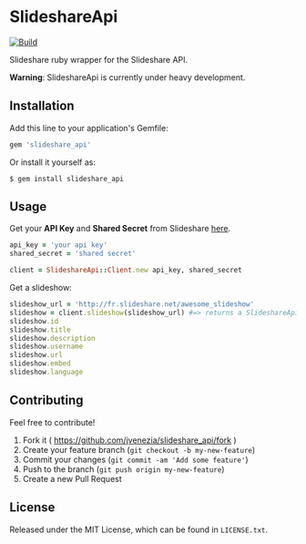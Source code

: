 # SlideshareApi
[![Build](https://travis-ci.org/jvenezia/slideshare_api.svg?branch=master)](https://travis-ci.org/jvenezia/slideshare_api)

Slideshare ruby wrapper for the Slideshare API.

**Warning**: SlideshareApi is currently under heavy development.

## Installation

Add this line to your application's Gemfile:

```ruby
gem 'slideshare_api'
```

Or install it yourself as:

    $ gem install slideshare_api

## Usage

Get your **API Key** and **Shared Secret** from Slideshare [here](http://fr.slideshare.net/developers/applyforapi).

```ruby
api_key = 'your api key'
shared_secret = 'shared secret'

client = SlideshareApi::Client.new api_key, shared_secret
```

Get a slideshow:
```ruby
slideshow_url = 'http://fr.slideshare.net/awesome_slideshow'
slideshow = client.slideshow(slideshow_url) #=> returns a SlideshareApi::Model::Slideshow
slideshow.id
slideshow.title
slideshow.description
slideshow.username
slideshow.url
slideshow.embed
slideshow.language
```

## Contributing
Feel free to contribute!

1. Fork it ( https://github.com/jvenezia/slideshare_api/fork )
2. Create your feature branch (`git checkout -b my-new-feature`)
3. Commit your changes (`git commit -am 'Add some feature'`)
4. Push to the branch (`git push origin my-new-feature`)
5. Create a new Pull Request

## License
Released under the MIT License, which can be found in `LICENSE.txt`.